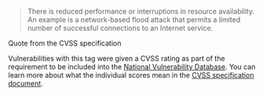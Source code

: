 > There is reduced performance or interruptions in resource availability. An example is a network-based flood attack that permits a limited number of successful connections to an Internet service.

Quote from the CVSS specification

Vulnerabilities with this tag were given a CVSS rating as part of the
requirement to be included into the [National Vulnerability
Database](https://nvd.nist.gov/). You can learn more about what the individual
scores mean in the [CVSS specification
document](https://www.first.org/cvss/specification-document).



